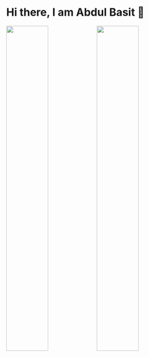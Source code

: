 # Hi there, I am Abdul Basit 👋

<img align='left' width='47%' src="https://github-readme-stats.vercel.app/api?username=engineerbasit&theme=transparent_icons=true"/>

<img align='left' width='47%' src="https://github-readme-stats.vercel.app/api/top-langs/?username=engineerbasit&layout=compact"/>

<!---
engineerbasit/engineerbasit is a ✨ special ✨ repository because its `README.md` (this file) appears on your GitHub profile.
You can click the Preview link to take a look at your changes.
--->
